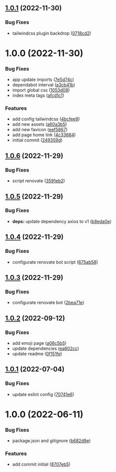 ## [1.0.1](https://github.com/alxUI/guizzle.com.br/compare/v1.0.0...v1.0.1) (2022-11-30)


### Bug Fixes

* tailwindcss plugin backdrop ([0718cd2](https://github.com/alxUI/guizzle.com.br/commit/0718cd28c44d8485391c5b4993c190408032396d))

# 1.0.0 (2022-11-30)


### Bug Fixes

* app update imports ([7e5d74c](https://github.com/alxUI/guizzle.com.br/commit/7e5d74c0fb746db5506caacb782fedde94181286))
* dependabot interval ([a3cb41b](https://github.com/alxUI/guizzle.com.br/commit/a3cb41b1392c2b8edcbbcf1e529ff10bdd286a16))
* import global css ([1053d08](https://github.com/alxUI/guizzle.com.br/commit/1053d08c77653843e71bd5c42c34a258e4ce9677))
* index meta tags ([afcd1c1](https://github.com/alxUI/guizzle.com.br/commit/afcd1c104e35c2cbeb55080c41aa29db9193e648))


### Features

* add config tailwindcss ([4bcfee9](https://github.com/alxUI/guizzle.com.br/commit/4bcfee9793ec44b4deae88d03a5bf057f4d2b7d3))
* add new assets ([a60a3b5](https://github.com/alxUI/guizzle.com.br/commit/a60a3b55ff2183a29f5da014ae99862ecb701f97))
* add new favicon ([eef5867](https://github.com/alxUI/guizzle.com.br/commit/eef58674df840b1fd72b5b047e32953222f1a353))
* add page home link ([4c33684](https://github.com/alxUI/guizzle.com.br/commit/4c33684649711980ecdccefc18e44d67603d7042))
* initial commit ([249359d](https://github.com/alxUI/guizzle.com.br/commit/249359da2d8060b502fc5f37c8f130fc2b4214ea))

## [1.0.6](https://github.com/alxUI/boilerplate-vite/compare/v1.0.5...v1.0.6) (2022-11-29)


### Bug Fixes

* script renovate ([3591eb2](https://github.com/alxUI/boilerplate-vite/commit/3591eb267674a3f1570eae774cdb04f486b863ae))

## [1.0.5](https://github.com/alxUI/boilerplate-vite/compare/v1.0.4...v1.0.5) (2022-11-29)


### Bug Fixes

* **deps:** update dependency axios to v1 ([b8eda0e](https://github.com/alxUI/boilerplate-vite/commit/b8eda0e32b71ce140b76b02d3356762fbe26487e))

## [1.0.4](https://github.com/alxUI/boilerplate-vite/compare/v1.0.3...v1.0.4) (2022-11-29)


### Bug Fixes

* configurate renovate bot script ([675ab58](https://github.com/alxUI/boilerplate-vite/commit/675ab58439920ce1724c93cbe026af22abc0a521))

## [1.0.3](https://github.com/alxUI/boilerplate-vite/compare/v1.0.2...v1.0.3) (2022-11-29)


### Bug Fixes

* configurate renovate bot ([2bea71e](https://github.com/alxUI/boilerplate-vite/commit/2bea71e11ba337ba7236d7a40c84925af7f163f3))

## [1.0.2](https://github.com/alxUI/boilerplate-vite/compare/v1.0.1...v1.0.2) (2022-09-12)


### Bug Fixes

* add emoji page ([a08c5b5](https://github.com/alxUI/boilerplate-vite/commit/a08c5b50ff8df980a854e6a30fff3e10b1b239e7))
* update dependencies ([ea602cc](https://github.com/alxUI/boilerplate-vite/commit/ea602cca8ed5c19a313fb09d98864a4cebf6388a))
* update readme ([0f151fe](https://github.com/alxUI/boilerplate-vite/commit/0f151fe5f6e085b3061bba03f29e364c73efceed))

## [1.0.1](https://github.com/alxUI/boilerplate-vite/compare/v1.0.0...v1.0.1) (2022-07-04)


### Bug Fixes

* update eslint config ([70741e6](https://github.com/alxUI/boilerplate-vite/commit/70741e674ac6c9d5f64a588a8fe8d5ebbd3b4eb6))

# 1.0.0 (2022-06-11)


### Bug Fixes

* package.json and gitignore ([b682d9e](https://github.com/alxUI/boilerplate-vite/commit/b682d9ee4d5521390a2050ae803628c984ca196a))


### Features

* add commit initial ([8707eb5](https://github.com/alxUI/boilerplate-vite/commit/8707eb5539fdc09b52db5a285350e4444c14c830))
